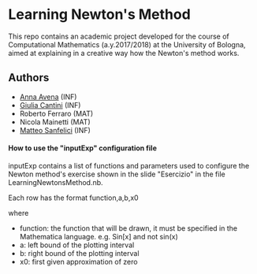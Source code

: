 # Learning Newton's Method
This repo contains an academic project developed for the course of Computational Mathematics (a.y.2017/2018) at the University of Bologna, aimed at explaining in a creative way how the Newton's method works.
## Authors
- [Anna Avena](https://github.com/annaavena) (INF) 
- [Giulia Cantini](https://github.com/giulic3) (INF) 
- Roberto Ferraro (MAT)
- Nicola Mainetti (MAT)
- [Matteo Sanfelici](https://github.com/sanfo3855) (INF) 
#### How to use the "inputExp" configuration file
inputExp contains a list of functions and parameters used to configure the Newton method's exercise shown in the slide "Esercizio" in the file LearningNewtonsMethod.nb.

Each row has the format
function,a,b,x0

where
- function: the function that will be drawn, it must be specified in the Mathematica language.
e.g. Sin[x] and not sin(x)
- a: left bound of the plotting interval
- b: right bound of the plotting interval
- x0: first given approximation of zero


